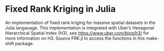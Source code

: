 # Fixed Rank Kriging in Julia
An implementation of fixed rank kriging for massive spatial datasets in the Julia langauage. This implementation is integrated with Uber’s Hexagonal Hierarchical Spatial Index (H3), see https://www.uber.com/blog/h3/ for more information on H3. Source FRK.jl to access the functions in this make-shift package.
